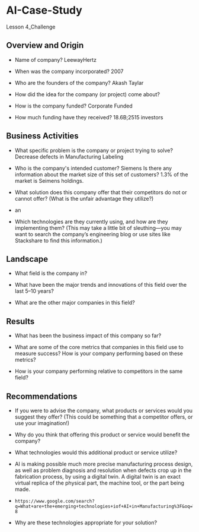 # AI-Case-Study
Lesson 4_Challenge

## Overview and Origin

* Name of company? LeewayHertz

* When was the company incorporated? 2007

* Who are the founders of the company? Akash Taylar

* How did the idea for the company (or project) come about?

* How is the company funded? Corporate Funded
  
* How much funding have they received? 18.6B;2515 investors

## Business Activities

* What specific problem is the company or project trying to solve? Decrease defects in Manufacturing Labeling

* Who is the company's intended customer? Siemens Is there any information about the market size of this set of customers? 1.3% of the market is Seimens holdings.

* What solution does this company offer that their competitors do not or cannot offer? (What is the unfair advantage they utilize?)
* an

* Which technologies are they currently using, and how are they implementing them? (This may take a little bit of sleuthing&mdash;you may want to search the company’s engineering blog or use sites like Stackshare to find this information.)

## Landscape

* What field is the company in?

* What have been the major trends and innovations of this field over the last 5&ndash;10 years?

* What are the other major companies in this field?

## Results

* What has been the business impact of this company so far?

* What are some of the core metrics that companies in this field use to measure success? How is your company performing based on these metrics?

* How is your company performing relative to competitors in the same field?

## Recommendations

* If you were to advise the company, what products or services would you suggest they offer? (This could be something that a competitor offers, or use your imagination!)

* Why do you think that offering this product or service would benefit the company?

* What technologies would this additional product or service utilize?
*   AI is making possible much more precise manufacturing process design, as well as problem diagnosis and resolution when defects crop       up in the fabrication process, by using a digital twin. A digital twin is an exact virtual replica of the physical part, the machine      tool, or the part being made.
*     https://www.google.com/search?          q=What+are+the+emerging+technologies+iof+AI+in+Manufacturing%3F&oq=What+are+the+emerging+technologies+iof+AI+in+Manufacturing%3F&gs_lcrp=EgZjaHJvbWUyBggAEEUYOTIJCAEQIRgKGKABMgkIAhAhGAoYoAEyCQgDECEYChigAdIBCTE3Mzg0ajBqN6gCCLACAQ&sourceid=chrome&ie=UTF-8

* Why are these technologies appropriate for your solution?

